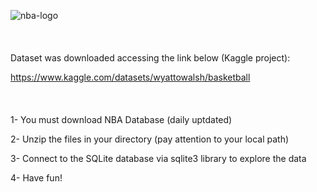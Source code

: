 ![nba-logo](https://user-images.githubusercontent.com/79231882/222925701-07bb1b9e-0659-4d7e-9609-6c2c52e7e89b.jpg)
<br/>
<br/>
<br/>
<br/>
Dataset was downloaded accessing the link below (Kaggle project):

https://www.kaggle.com/datasets/wyattowalsh/basketball
<br/>
<br/>
<br/>
<br/>
1- You must download NBA Database (daily uptdated)

2- Unzip the files in your directory (pay attention to your local path)

3- Connect to the SQLite database via sqlite3 library to explore the data

4- Have fun!
